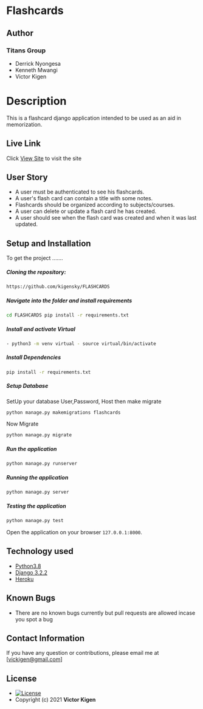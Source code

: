 # Flashcards
## Author  
  
### Titans Group 

* Derrick Nyongesa
* Kenneth Mwangi
* Victor Kigen
  
# Description  
This is a flashcard django application intended to be used as an aid in memorization.
  
##  Live Link  
 Click [View Site](https://moringa-flash.herokuapp.com/)  to visit the site
 


## User Story  
  
* A user must be authenticated to see his flashcards.
* A user's flash card can contain a title with some notes.
* Flashcards should be organized according to subjects/courses.
* A user can delete or update a flash card he has created.
* A user should see when the flash card was created and when it was last updated.
  

  
## Setup and Installation  
To get the project .......  
  
##### Cloning the repository:  
 ```bash 
 https://github.com/kigensky/FLASHCARDS
```
##### Navigate into the folder and install requirements  
 ```bash 
cd FLASHCARDS pip install -r requirements.txt 
```
##### Install and activate Virtual  
 ```bash 
- python3 -m venv virtual - source virtual/bin/activate  
```  
##### Install Dependencies  
 ```bash 
 pip install -r requirements.txt 
```  
 ##### Setup Database  
  SetUp your database User,Password, Host then make migrate  
 ```bash 
python manage.py makemigrations flashcards
 ``` 
 Now Migrate  
 ```bash 
 python manage.py migrate 
```
##### Run the application  
 ```bash 
 python manage.py runserver 
``` 
##### Running the application  
 ```bash 
 python manage.py server 
```
##### Testing the application  
 ```bash 
 python manage.py test 
```
Open the application on your browser `127.0.0.1:8000`.  
  
  
## Technology used  
  
* [Python3.8](https://www.python.org/)  
* [Django 3.2.2](https://docs.djangoproject.com/en/2.2/)  
* [Heroku](https://heroku.com)  
  
  
## Known Bugs  
* There are no known bugs currently but pull requests are allowed incase you spot a bug  
  
## Contact Information   
If you have any question or contributions, please email me at [vickigen@gmail.com]  
  
## License 

* [![License](https://img.shields.io/packagist/l/loopline-systems/closeio-api-wrapper.svg)](https://github.com/kigensky/pic-galery/blob/main/LICENCE)  
* Copyright (c) 2021 **Victor Kigen**